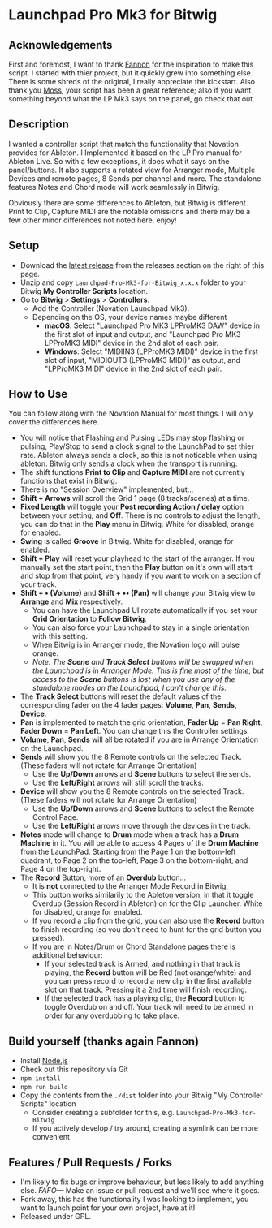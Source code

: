 # Launchpad Pro Mk3 for Bitwig

## Acknowledgements

First and foremost, I want to thank [Fannon](https://github.com/Fannon/Launchpad-Pro-Mk3-Bitwig-Controller) for the inspiration to make this script. I started with thier project, but it quickly grew into something else. There is some shreds of the original, I really appreciate the kickstart. Also thank you [Moss](https://github.com/git-moss/DrivenByMoss), your script has been a great reference; also if you want something beyond what the LP Mk3 says on the panel, go check that out.

## Description

I wanted a controller script that match the functionality that Novation provides for Ableton. I Implemented it based on the LP Pro manual for Ableton Live. So with a few exceptions, it does what it says on the panel/buttons. It also supports a rotated view for Arranger mode, Multiple Devices and remote pages, 8 Sends per channel and more. The standalone features Notes and Chord mode will work seamlessly in Bitwig.

Obviously there are some differences to Ableton, but Bitwig is different. Print to Clip, Capture MIDI are the notable omissions and there may be a few other minor differences not noted here, enjoy!

## Setup

- Download the [latest release](https://github.com/weskoop/Launchpad-Pro-Mk3-for-Bitwig/releases/download/v0.0.69/Launchpad-Pro-Mk3-for-Bitwig_0.0.69.zip) from the releases section on the right of this page.
- Unzip and copy `Launchpad-Pro-Mk3-for-Bitwig_x.x.x` folder to your Bitwig **My Controller Scripts** location.
- Go to **Bitwig** > **Settings** > **Controllers**.
  - Add the Controller (Novation Launchpad Mk3).
  - Depending on the OS, your device names maybe different
    - **macOS**: Select "Launchpad Pro MK3 LPProMK3 DAW" device in the first slot of input and output, and "Launchpad Pro MK3 LPProMK3 MIDI" device in the 2nd slot of each pair.
    - **Windows**: Select "MIDIIN3 (LPProMK3 MIDI)" device in the first slot of input, "MIDIOUT3 (LPProMK3 MIDI)" as output, and "LPProMK3 MIDI" device in the 2nd slot of each pair.

## How to Use

You can follow along with the Novation Manual for most things. I will only cover the differences here.

- You will notice that Flashing and Pulsing LEDs may stop flashing or pulsing, Play/Stop to send a clock signal to the LaunchPad to set thier rate. Ableton always sends a clock, so this is not noticable when using ableton. Bitwig only sends a clock when the transport is running.
- The shift functions **Print to Clip** and **Capture MIDI** are not currently functions that exist in Bitwig.
- There is no "Session Overview" implemented, but...
- **Shift + Arrows** will scroll the Grid 1 page (8 tracks/scenes) at a time.
- **Fixed Length** will toggle your **Post recording Action / delay** option between your setting, and **Off**. There is no controls to adjust the length, you can do that in the **Play** menu in Bitwig. White for disabled, orange for enabled.
- **Swing** is called **Groove** in Bitwig. White for disabled, orange for enabled.
- **Shift + Play** will reset your playhead to the start of the arranger. If you manually set the start point, then the **Play** button on it's own will start and stop from that point, very handy if you want to work on a section of your track.
- **Shift + • (Volume)** and **Shift + •• (Pan)** will change your Bitwig view to **Arrange** and **Mix** respectively.
  - You can have the Launchpad UI rotate automatically if you set your **Grid Orientation** to **Follow Bitwig**.
  - You can also force your Launchpad to stay in a single orientation with this setting.
  - When Bitwig is in Arranger mode, the Novation logo will pulse orange.
  - *Note: The **Scene** and **Track Select** buttons will be swapped when the Launchpad is in Arranger Mode. This is fine most of the time, but access to the **Scene** buttons is lost when you use any of the standalone modes on the Launchpad, I can't change this.*
- The **Track Select** buttons will reset the default values of the corresponding fader on the 4 fader pages: **Volume**, **Pan**, **Sends**, **Device**.
- **Pan** is implemented to match the grid orientation, **Fader Up** = **Pan Right**, **Fader Down** = **Pan Left**. You can change this the Controller settings.
- **Volume**, **Pan**, **Sends** will all be rotated if you are in Arrange Orientation on the Launchpad.
- **Sends** will show you the 8 Remote controls on the selected Track. (These faders will not rotate for Arrange Orientation)
  - Use the **Up/Down** arrows and **Scene** buttons to select the sends.
  - Use the **Left/Right** arrows will still scroll the tracks.
- **Device** will show you the 8 Remote controls on the selected Track. (These faders will not rotate for Arrange Orientation)
  - Use the **Up/Down** arrows and **Scene** buttons to select the Remote Control Page.
  - Use the **Left/Right** arrows move through the devices in the track.
- **Notes** mode will change to **Drum** mode when a track has a **Drum Machine** in it. You will be able to access 4 Pages of the **Drum Machine** from the LaunchPad. Starting from the Page 1 on the bottom-left quadrant, to Page 2 on the top-left, Page 3 on the bottom-right, and Page 4 on the top-right.
- The **Record** Button, more of an **Overdub** button...
  - It is **not** connected to the Arranger Mode Record in Bitwig.
  - This button works similarily to the Ableton version, in that it toggle Overdub (Session Record in Ableton) on for the Clip Launcher. White for disabled, orange for enabled. 
  - If you record a clip from the grid, you can also use the **Record** button to finish recording (so you don't need to hunt for the grid button you pressed).
  - If you are in Notes/Drum or Chord Standalone pages there is additional behaviour:
    - If your selected track is Armed, and nothing in that track is playing, the **Record** button will be Red (not orange/white) and you can press record to record a new clip in the first available slot on that track. Pressing it a 2nd time will finish recording.
    - If the selected track has a playing clip, the **Record** button to toggle Overdub on and off. Your track will need to be armed in order for any overdubbing to take place.

## Build yourself (thanks again Fannon)

- Install [Node.js](https://nodejs.org/en/)
- Check out this repository via Git
- `npm install`
- `npm run build`
- Copy the contents from the `./dist` folder into your Bitwig "My Controller Scripts" location
  - Consider creating a subfolder for this, e.g. `Launchpad-Pro-Mk3-for-Bitwig`
  - If you actively develop / try around, creating a symlink can be more convenient

## Features / Pull Requests / Forks
- I'm likely to fix bugs or improve behaviour, but less likely to add anything else. *FAFO—* Make an issue or pull request and we'll see where it goes.
- Fork away, this has the functionality I was looking to implement, you want to launch point for your own project, have at it!
- Released under GPL.
